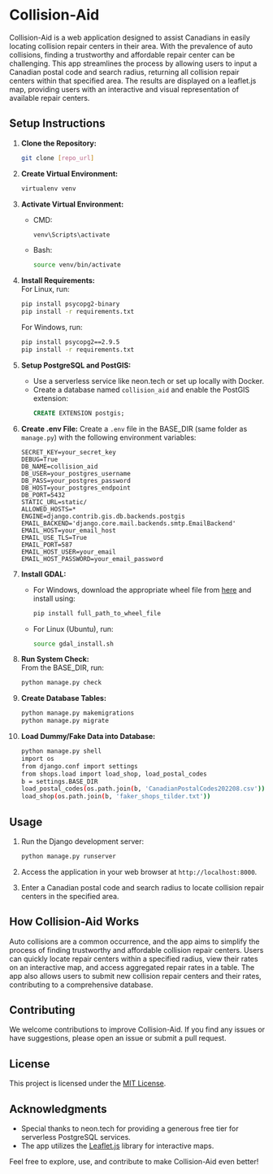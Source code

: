 # Collision-Aid

Collision-Aid is a web application designed to assist Canadians in easily locating collision repair centers in their area. With the prevalence of auto collisions, finding a trustworthy and affordable repair center can be challenging. This app streamlines the process by allowing users to input a Canadian postal code and search radius, returning all collision repair centers within that specified area. The results are displayed on a leaflet.js map, providing users with an interactive and visual representation of available repair centers.

## Setup Instructions

1. **Clone the Repository:**
   ```bash
   git clone [repo_url]
   ```

2. **Create Virtual Environment:**
   ```bash
   virtualenv venv
   ```

3. **Activate Virtual Environment:**
   - CMD:
     ```bash
     venv\Scripts\activate
     ```
   - Bash:
     ```bash
     source venv/bin/activate
     ```

4. **Install Requirements:**  
   For Linux, run:
   ```bash
   pip install psycopg2-binary
   pip install -r requirements.txt
   ```
   
   For Windows, run:
   ```cmd
   pip install psycopg2==2.9.5
   pip install -r requirements.txt
   ```

5. **Setup PostgreSQL and PostGIS:**
   - Use a serverless service like neon.tech or set up locally with Docker.
   - Create a database named `collision_aid` and enable the PostGIS extension:
     ```sql
     CREATE EXTENSION postgis;
     ```

6. **Create .env File:**
   Create a `.env` file in the BASE_DIR (same folder as `manage.py`) with the following environment variables:
   ```env
   SECRET_KEY=your_secret_key
   DEBUG=True
   DB_NAME=collision_aid
   DB_USER=your_postgres_username
   DB_PASS=your_postgres_password
   DB_HOST=your_postgres_endpoint
   DB_PORT=5432
   STATIC_URL=static/
   ALLOWED_HOSTS=*
   ENGINE=django.contrib.gis.db.backends.postgis
   EMAIL_BACKEND='django.core.mail.backends.smtp.EmailBackend'
   EMAIL_HOST=your_email_host
   EMAIL_USE_TLS=True
   EMAIL_PORT=587
   EMAIL_HOST_USER=your_email
   EMAIL_HOST_PASSWORD=your_email_password
   ```

7. **Install GDAL:**
   - For Windows, download the appropriate wheel file from [here](https://www.lfd.uci.edu/~gohlke/pythonlibs/#gdal) and install using:
     ```bash
     pip install full_path_to_wheel_file
     ```
   - For Linux (Ubuntu), run:
     ```bash
     source gdal_install.sh
     ```

8. **Run System Check:**  
   From the BASE_DIR, run:
   ```bash
   python manage.py check
   ```

9. **Create Database Tables:**
   ```bash
   python manage.py makemigrations
   python manage.py migrate
   ```

10. **Load Dummy/Fake Data into Database:**
    ```bash
    python manage.py shell
    import os
    from django.conf import settings
    from shops.load import load_shop, load_postal_codes
    b = settings.BASE_DIR
    load_postal_codes(os.path.join(b, 'CanadianPostalCodes202208.csv'))
    load_shop(os.path.join(b, 'faker_shops_tilder.txt'))
    ```

## Usage

1. Run the Django development server:
   ```bash
   python manage.py runserver
   ```

2. Access the application in your web browser at `http://localhost:8000`.

3. Enter a Canadian postal code and search radius to locate collision repair centers in the specified area.

## How Collision-Aid Works

Auto collisions are a common occurrence, and the app aims to simplify the process of finding trustworthy and affordable collision repair centers. Users can quickly locate repair centers within a specified radius, view their rates on an interactive map, and access aggregated repair rates in a table. The app also allows users to submit new collision repair centers and their rates, contributing to a comprehensive database.

## Contributing

We welcome contributions to improve Collision-Aid. If you find any issues or have suggestions, please open an issue or submit a pull request.

## License

This project is licensed under the [MIT License](LICENSE).

## Acknowledgments

- Special thanks to neon.tech for providing a generous free tier for serverless PostgreSQL services.
- The app utilizes the [Leaflet.js](https://leafletjs.com/) library for interactive maps.

Feel free to explore, use, and contribute to make Collision-Aid even better!